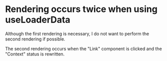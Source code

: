 # Rendering occurs twice when using useLoaderData
Although the first rendering is necessary, I do not want to perform the second rendering if possible.

The second rendering occurs when the "Link" component is clicked and the "Context" status is rewritten.  
